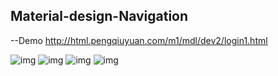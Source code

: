 
## Material-design-Navigation
--Demo http://html.pengqiuyuan.com/m1/mdl/dev2/login1.html

![img](http://html.pengqiuyuan.com/images/mdl/dev2/dev2_1.png)
![img](http://html.pengqiuyuan.com/images/mdl/dev2/dev2_2.png)
![img](http://html.pengqiuyuan.com/images/mdl/dev2/dev2_3.png)
![img](http://html.pengqiuyuan.com/images/mdl/dev2/dev2_4.png)

